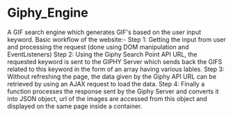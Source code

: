 # Giphy_Engine
A GIF search engine which generates GIF's based on the user input keyword.
Basic workflow of the website:-
Step 1: Getting the input from user and processing the request (done using DOM manipulation and EventListeners)
Step 2: Using the Giphy Search Point API URL, the requested keyword is sent to the GIPHY Server which sends back the GIFS related to this keyword in the form of an array having various lables.
Step 3: Without refreshing the page, the data given by the Giphy API URL can be retrieved by using an AJAX request to load the data.
Step 4: Finally a function processes the response sent by the Giphy Server and converts it into JSON object, url of the images are accessed from this object and displayed on the same page inside a container. 

